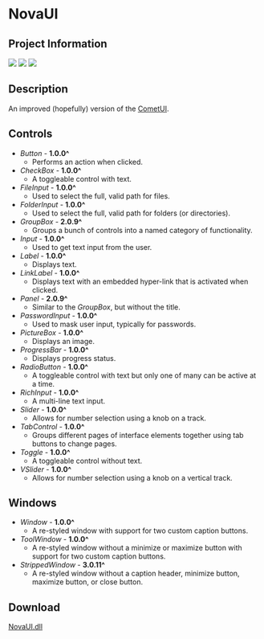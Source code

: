 # NovaUI
## Project Information
[![](https://img.shields.io/badge/.NET_Framework-4.8-blue)](https://dotnet.microsoft.com/en-us/download/dotnet-framework/net48)
[![](https://img.shields.io/badge/build-passing-seagreen)](#)
[![](https://img.shields.io/badge/latest_version-4.4.16-goldenrod)](https://github.com/Lexz-08/NovaUI/releases/tag/4.4.16)

## Description
An improved (hopefully) version of the [CometUI](https://github.com/Lexz-08/CometUI).

## Controls
  - *Button* - **1.0.0^**
    - Performs an action when clicked.
  - *CheckBox* - **1.0.0^**
    - A toggleable control with text.
  - *FileInput* - **1.0.0^**
    - Used to select the full, valid path for files.
  - *FolderInput* - **1.0.0^**
    - Used to select the full, valid path for folders (or directories).
  - *GroupBox* - **2.0.9^**
    - Groups a bunch of controls into a named category of functionality.
  - *Input* - **1.0.0^**
    - Used to get text input from the user.
  - *Label* - **1.0.0^**
    - Displays text.
  - *LinkLabel* - **1.0.0^**
    - Displays text with an embedded hyper-link that is activated when clicked.
  - *Panel* - **2.0.9^**
    - Similar to the *GroupBox*, but without the title.
  - *PasswordInput* - **1.0.0^**
    - Used to mask user input, typically for passwords.
  - *PictureBox* - **1.0.0^**
    - Displays an image.
  - *ProgressBar* - **1.0.0^**
    - Displays progress status.
  - *RadioButton* - **1.0.0^**
    - A toggleable control with text but only one of many can be active at a time.
  - *RichInput* - **1.0.0^**
    - A multi-line text input.
  - *Slider* - **1.0.0^**
    - Allows for number selection using a knob on a track.
  - *TabControl* - **1.0.0^**
    - Groups different pages of interface elements together using tab buttons to change pages.
  - *Toggle* - **1.0.0^**
    - A toggleable control without text.
  - *VSlider* - **1.0.0^**
    - Allows for number selection using a knob on a vertical track.

## Windows
  - *Window* - **1.0.0^**
    - A re-styled window with support for two custom caption buttons.
  - *ToolWindow* - **1.0.0^**
    - A re-styled window without a minimize or maximize button with support for two custom caption buttons.
  - *StrippedWindow* - **3.0.11^**
    - A re-styled window without a caption header, minimize button, maximize button, or close button.

## Download
[NovaUI.dll](https://github.com/Lexz-08/NovaUI/releases/latest/download/NovaUI.dll)
